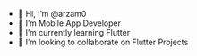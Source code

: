 - 👋 Hi, I’m @arzam0
- 👀 I’m Mobile App Developer
- 🌱 I’m currently learning Flutter 
- 💞️ I’m looking to collaborate on Flutter Projects

<!---
arzam0/arzam0 is a ✨ special ✨ repository because its `README.md` (this file) appears on your GitHub profile.
You can click the Preview link to take a look at your changes.
--->
